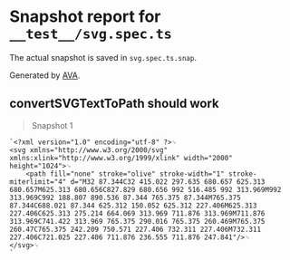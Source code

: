 # Snapshot report for `__test__/svg.spec.ts`

The actual snapshot is saved in `svg.spec.ts.snap`.

Generated by [AVA](https://avajs.dev).

## convertSVGTextToPath should work

> Snapshot 1

    `<?xml version="1.0" encoding="utf-8" ?>␊
    <svg xmlns="http://www.w3.org/2000/svg" xmlns:xlink="http://www.w3.org/1999/xlink" width="2000" height="1024">␊
    	<path fill="none" stroke="olive" stroke-width="1" stroke-miterlimit="4" d="M32 87.344C32 415.022 297.635 680.657 625.313 680.657M625.313 680.656C827.829 680.656 992 516.485 992 313.969M992 313.969C992 188.807 890.536 87.344 765.375 87.344M765.375 87.344C688.021 87.344 625.312 150.052 625.312 227.406M625.313 227.406C625.313 275.214 664.069 313.969 711.876 313.969M711.876 313.969C741.422 313.969 765.375 290.016 765.375 260.469M765.375 260.47C765.375 242.209 750.571 227.406 732.311 227.406M732.311 227.406C721.025 227.406 711.876 236.555 711.876 247.841"/>␊
    </svg>␊
    `
